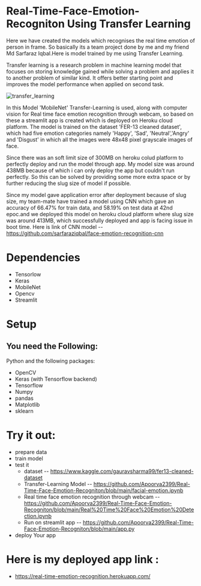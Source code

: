 # Real-Time-Face-Emotion-Recogniton Using Transfer Learning
 Here we have created the models which recognises the real time emotion of person in frame. So basically its a team project done by me and my friend Md Sarfaraz Iqbal.Here is model trained by me using Transfer Learning. 

Transfer learning is a  research problem in machine learning model that focuses on storing knowledge gained while solving a problem and applies it to another problem of similar kind. It offers better starting point and improves the model performance when applied on second task.

![transfer_learning](https://user-images.githubusercontent.com/81186352/117619020-613f2c80-b18c-11eb-845a-7396b80aa5ff.jpg)
 
 In this Model 'MobileNet' Transfer-Learning is used, along with computer vision for Real time face emotion recognition through webcam, so based on these a streamlit app is created which is deployed on Heroku cloud platform.
The model is trained on the dataset 'FER-13 cleaned dataset', which had five emotion categories namely 'Happy', 'Sad', 'Neutral','Angry' and 'Disgust' in which all the images were 48x48 pixel grayscale images of face.

 Since there was an soft limit size of 300MB on heroku colud platform to perfectly deploy and run the model through app. My model size was around 438MB because of which i can only deploy the app but couldn't run perfectly. So this can be solved by providing some more extra space or by further reducing the slug size of model if possible.
 
 Since my model gave application error after deployment because of slug size, my team-mate have trained a model using CNN which gave an accuracy of 66.47% for train data, and 58.19% on test data at 42nd epoc.and we deployed this model on heroku cloud platform where slug size was around 413MB, which successfully deployed and app is facing issue in boot time.
Here is link of CNN model -- https://github.com/sarfaraziqbal/face-emotion-recognition-cnn

# Dependencies
* Tensorlow
* Keras
* MobileNet
* Opencv
* Streamlit


# Setup
## You need  the Following:
Python and the following packages:
* OpenCV 
* Keras (with Tensorflow backend)
* Tensorflow
* Numpy
* pandas
* Matplotlib
* sklearn

# Try it out:
* prepare data
* train model
* test it
     * dataset -- https://www.kaggle.com/gauravsharma99/fer13-cleaned-dataset
     * Transfer-Learning Model -- https://github.com/Apoorva2399/Real-Time-Face-Emotion-Recogniton/blob/main/facial-emotion.ipynb
     * Real time face emotion recognition through webcam -- https://github.com/Apoorva2399/Real-Time-Face-Emotion-Recogniton/blob/main/Real%20Time%20Face%20Emotion%20Detection.ipynb
     * Run on streamlit app -- https://github.com/Apoorva2399/Real-Time-Face-Emotion-Recogniton/blob/main/app.py
* deploy Your app    

# Here is my deployed app link :
  * https://real-time-emotion-recognition.herokuapp.com/



